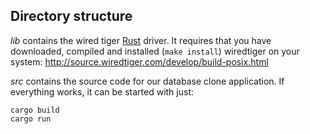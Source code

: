 Directory structure
-------------------

*lib* contains the wired tiger [Rust](https://www.rust-lang.org/) driver. 
It requires that you have downloaded, compiled and 
installed (`make install`) wiredtiger on your system:
http://source.wiredtiger.com/develop/build-posix.html

*src* contains the source code for our database clone application.
If everything works, it can be started with just:

    cargo build
    cargo run

